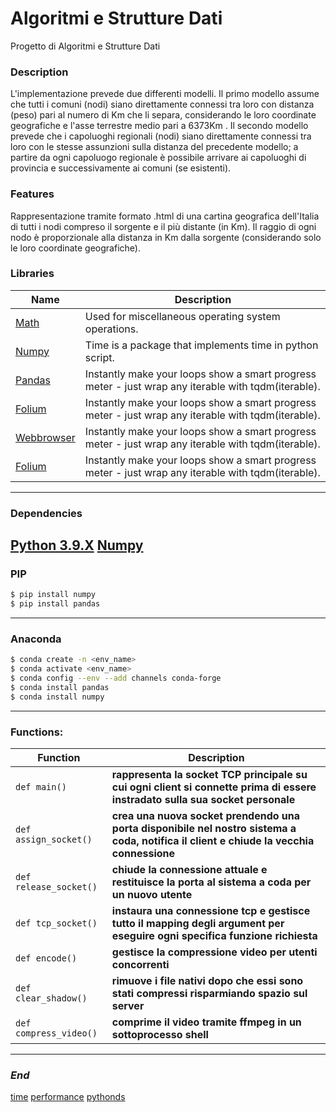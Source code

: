 # Algoritmi e Strutture Dati
Progetto di Algoritmi e Strutture Dati

### Description
L'implementazione prevede due differenti modelli. Il primo modello assume che tutti i comuni (nodi) siano direttamente connessi tra loro con distanza (peso) pari al numero di Km che li separa, considerando le loro coordinate geografiche e l'asse terrestre medio pari a 6373Km . Il secondo modello prevede che i capoluoghi regionali (nodi) siano direttamente connessi tra loro con le stesse assunzioni sulla distanza del precedente modello; a partire da ogni capoluogo regionale è possibile arrivare ai capoluoghi di provincia e successivamente ai comuni (se esistenti).

### Features
Rappresentazione tramite formato .html di una cartina geografica dell'Italia di tutti i nodi compreso il sorgente e il più distante (in Km). Il raggio di ogni nodo è proporzionale alla distanza in Km dalla sorgente (considerando solo le loro coordinate geografiche).


### Libraries

| Name | Description |
| ------------- | ------------------------------ |
| [Math] | Used for miscellaneous operating system operations.
| [Numpy] | Time is a package that implements time in python script.
| [Pandas]| Instantly make your loops show a smart progress meter - just wrap any iterable with tqdm(iterable).
| [Folium]| Instantly make your loops show a smart progress meter - just wrap any iterable with tqdm(iterable).
| [Webbrowser]| Instantly make your loops show a smart progress meter - just wrap any iterable with tqdm(iterable).
| [Folium]| Instantly make your loops show a smart progress meter - just wrap any iterable with tqdm(iterable).


---
### Dependencies

[Python 3.9.X]
[Numpy]
---
### PIP

```sh
$ pip install numpy
$ pip install pandas
```

----
### Anaconda

```sh
$ conda create -n <env_name>
$ conda activate <env_name>
$ conda config --env --add channels conda-forge
$ conda install pandas
$ conda install numpy
```

----

### Functions:                
         
| Function                   | Description                    |
| -------------------------- | ------------------------------ |
| `def main()`                       | **rappresenta la socket TCP principale su cui ogni client si connette prima di essere instradato sulla sua socket personale**|
| `def assign_socket()`              |**crea una nuova socket prendendo una porta disponibile nel nostro sistema a coda, notifica il client e chiude la vecchia connessione**|
| `def release_socket()`             | **chiude la connessione attuale e restituisce la porta al sistema a coda per un nuovo utente**|
| `def tcp_socket()`                 | **instaura una connessione tcp e gestisce tutto il mapping degli argument per eseguire ogni specifica funzione richiesta**|
| `def encode()`                     | **gestisce la compressione video per utenti concorrenti**|
| `def clear_shadow()`               | **rimuove i file nativi dopo che essi sono stati compressi risparmiando spazio sul server**|
| `def compress_video()`             | **comprime il video tramite ffmpeg in un sottoprocesso shell**|

----

### *End*



[time]
[performance]
[pythonds]

[Python 3.9.X]: <https://www.python.org/downloads/release/python-390/>
[time]: <http://robyp.x10host.com/3/time.html#loaded>
[performance]: <https://www.promezio.it/2018/10/02/python-misurazione-delle-performance/>
[pythonds]: <https://elearning.lumsa.it/pluginfile.php/76990/mod_resource/content/1/pythonGraphs.pdf>
[Math]: <https://docs.python.org/3/library/math.html>
[Numpy]: <https://numpy.org/install/>
[Pandas]: <https://pandas.pydata.org/>
[Folium]: <https://python-visualization.github.io/folium/>
[Webbrowser]: <https://docs.python.org/3/library/webbrowser.html>

